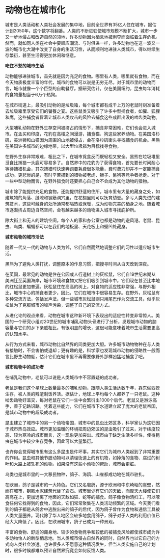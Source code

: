 # 动物也在城市化

城市是人类活动和人类社会发展的集中地，目前全世界有35亿人住在城市，据估计到2050年，这个数字将翻番。人类的不断进驻使城市规模不断扩大，城市一步又一步地侵占和改造自然的领地，许多动物因为栖息地被剥夺而面临着生存危机。然而，就如同人类在社会中要顺应潮流、与时俱进一样，许多动物也在这一波又一波的城市化大潮中改变了自身的生活习性，从而顺利地进驻人类城市，得以继续生存繁衍，甚至生活得更加休闲和惬意。 

**吃住不愁的城市生活**

动物能够进驻城市，首先就是因为充足的食物。哪里有人类，哪里就有食物，而在今天物质极度丰富的年代，城市的食物可以说是无穷无尽。对于城市里的动物而言，城市就像一个个巨型的自助餐厅。据研究估计，仅在美国纽约，昆虫每年消耗的食物量相当于6万个热狗。 

在城市街道上，最吸引动物的是垃圾箱，每个城市都有成千上万的老鼠时刻准备着去垃圾箱里享受它们的饕餮之宴。这些鼠类又吸引了许多中型捕食者，如獾、狐狸和鹰，这些捕食者冒着让城市人类攻击的风险去捕食这些成群出没的啮齿类动物。 

大型哺乳动物在野外生存空间被挤占的情形下，捕食非常困难，它们也会进入城市。在孟买和印度，花豹在高楼之间漫游，捕食猫、狗这些家养动物。在美国洛杉矶，美洲狮和山猫因为周围的山地被侵占，会在洛杉矶街头寻找捕食的机会。黑熊在美国许多城市的边缘地带，以大型垃圾箱为目标找寻食物。 

在野外生存非常艰难，相比之下，在城市覓食反而既轻松又安全。黑熊在垃圾堆里觅食比捕猎一头鹿可容易多了。自然界中的花豹为了获得食物，首先要长时间耐心等待捕猎机会，其次捕猎时快速奔跑要耗费很多能量，费时费力却并不一定能捕食成功。更悲惨的是，有时辛苦捕到的猎物被老虎、狮子、鬣狗等竞争者抢走。对于一些中型动物而言，在野外猎食时还要担心自己会不会成为其他动物的猎物。 

城市除了能提供充足的食物，还能提供舒适的住所。城市里有大量的藏身之处，如建筑物的角落、缝隙和钢筋洞穴里，在花棚里则可以抚育幼崽。多亏人类先进的建筑技术，这些可藏身的处所通常都隔热或保暖，成为动物完美的栖身之地。随着城市逐渐挤占周边自然空间，会有越来越多的动物进入城市寻找庇护所。 

除大街上和无人的建筑空间，每个人的家和办公室也都是动物的避风港。老鼠、昆虫、鸟类、蝙蝠都可以在我们的地板里、天花板上和壁凹处藏身。 

**城市动物的城市活法**

随着一代又一代的动物与人类为邻，它们自然而然地调整它们的习性以适应城市生活。 

黑熊为了避免人类打扰，调整原本的作息习惯，把搜寻时间从白天改到深夜。 

在英国，最常见的动物是住在公园或人行道树上的灰松鼠，它们自19世纪末期从美洲迁至英国海岸，城市环境和食物又把它们吸引到城市中，它们现在甚至比本地的红松鼠更加普遍。灰松鼠住在高高的树上，对食物的适应性非常强，与野外相比，城市中心的捕食者更少，因此，它们在城市中很容易生存。在野外，灰松鼠有多种交流方法，包括发声法，但一些城市灰松鼠则只用尾巴作为交流工具，似乎灰松鼠为了克服城市的噪声污染，调整了自己的交流方式。 

从进化论的观点来看，动物在城市这种新环境下表现出的适应性转变非常惊人。美国的一个研究小组对20世纪的城市哺乳动物头骨进行了分析，发现城市动物的脑容量与它们的乡下亲戚相比，有很明显的增长，这很可能意味着城市生活需要更高的认知水平。 

从行为方式来看，城市动物比自然界的同类更加大胆。许多城市动物物种在与人类有接触时，不会害怕或退却；更有趣的是，科学家也发现城市动物的侵略性一般而言比野生动物低，估计它们在城市里不再需要像野外那样凶猛地捕食了吧。 

**城市动物中的成功者**

在哺乳动物中，老鼠可以说是人类城市中不容置疑的成功者。 

老鼠是我们这个星球上数量最多的哺乳动物，跟随人类生活达数千年，靠东偷西摸生存，被人类的残渣剩饭养活。据估计，地球上平均每个人都养了一只老鼠。这种啮齿动物好滥交，每对老鼠在它们一生中会繁衍出1000个后代。老鼠又是游泳高手，善于记路识路。凭着这些能力，它们在城市下水道建立起了庞大的老鼠帝国，是城市动物中的超级成功者。 

昆虫建立了城市中的另一个动物帝国，城市中的昆虫比郊区多，科学家认为这归因于城市热岛效应。城市更加温暖的环境把周边郊区的昆虫吸引了过来，对于纬度较高、较为寒冷的城市而言，这一现象更加突出。城市由于缺乏生活多样性，使得昆虫在城市中较少生存竞争，因此可以大量繁衍。 

也许你会觉得城市里有这么多昆虫是件坏事，其实它们为城市人类起到了非常重要的作用。昆虫和其他节肢动物可以清理街道上的有机物，如掉落的食物、腐烂的树叶和大路上被轧死的动物。如果没有这些小动物的帮助，城市会更脏。 

鸟类也是城市里的一大移民物种，鸽子、海鸥、山雀都成功地在城市驻扎。 

在欧洲，鸽子是城市的一大特色。它们又名岩鸽，源于欧洲和中东崎岖的崖壁，然而在城市，钢筋水泥建筑代替了岩石。城市里少有它们的天敌，而摩天大楼使它们高高在上，更加远离了地面的天敌如猫、蛇等的捕食。鸽子像食物清扫工，可以啄食任何它找得到的食物，因此，它们常常聚集在人类活动频繁的区域。今天我们看到的鸽子都是从鸽舍中逃脱出来的鸽子的后代，因为鸽子曾作为食物和通信工具被人类大量圈养。现代除了华人地区会较多地食用鸽子，鸽子对于人类的利用价值已经大大降低了。因此，在欧洲城市，鸽子已成为一种景观。 

丰富的食物、舒适的藏身地、较少的食物竞争和较低的被捕食风险都使城市成为许多动物怡人的新型栖息地。当人类城市侵占自然界的同时，自然界也以它自己的方式向人类社会渗透。也许很多人不愿意这种情况发生，但当人类实施自己的计划时，很多时候都难以预计自然界究竟会如何反馈人类。